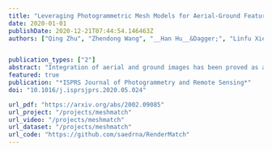 ```yaml
---
title: "Leveraging Photogrammetric Mesh Models for Aerial-Ground Feature Point Matching toward Integrated 3D Reconstruction"
date: 2020-01-01
publishDate: 2020-12-21T07:44:54.146463Z
authors: ["Qing Zhu", "Zhendong Wang", "__Han Hu__&Dagger;", "Linfu Xie", "Xuming Ge", "Yeting Zhang"]


publication_types: ["2"]
abstract: "Integration of aerial and ground images has been proved as an efficient approach to enhance the surface reconstruction in urban environments. However, as the first step, the feature point matching between aerial and ground images is remarkably difficult, due to the large differences in viewpoint and illumination conditions. Previous studies based on geometry-aware image rectification have alleviated this problem, but the performance and convenience of this strategy are still limited by several flaws, e.g. quadratic image pairs, segregated extraction of descriptors and occlusions. To address these problems, we propose a novel approach: leveraging photogrammetric mesh models for aerial-ground image matching. The methods have linear time complexity with regard to the number of images. It explicitly handles low overlap using multi-view images. The proposed methods can be directly injected into off-the-shelf structure-from-motion (SFM) and multi-view stereo (MVS) solutions. First, aerial and ground images are reconstructed separately and initially co-registered through weak georeferencing data. Second, aerial models are rendered to the initial ground views, in which color, depth and normal images are obtained. Then, feature matching between synthesized and ground images are conducted through descriptor searching and geometry-constrained outlier removal. Finally, oriented 3D patches are formulated using the synthesized depth and normal images and the correspondences are propagated to the aerial views through patch-based matching. Experimental evaluations using five datasets reveal satisfactory performance of the proposed methods in aerial-ground image matching, which succeeds in all of the ten challenging pairs compared to only three for the second best. In addition, incorporation of existing SFM and MVS solutions enables more complete reconstruction results, with better internal stability."
featured: true
publication: "*ISPRS Journal of Photogrammetry and Remote Sensing*"
doi: "10.1016/j.isprsjprs.2020.05.024"

url_pdf: "https://arxiv.org/abs/2002.09085"
url_project: "/projects/meshmatch"
url_video: "/projects/meshmatch"
url_dataset: "/projects/meshmatch"
url_code: "https://github.com/saedrna/RenderMatch"
---
```


